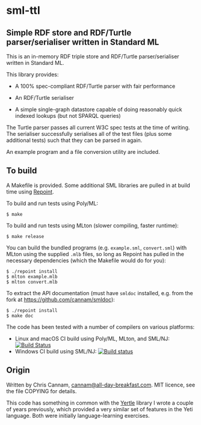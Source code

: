 
sml-ttl
=======

Simple RDF store and RDF/Turtle parser/serialiser written in Standard ML
------------------------------------------------------------------------

This is an in-memory RDF triple store and RDF/Turtle parser/serialiser
written in Standard ML.

This library provides:

 * A 100% spec-compliant RDF/Turtle parser with fair performance

 * An RDF/Turtle serialiser

 * A simple single-graph datastore capable of doing reasonably quick
   indexed lookups (but not SPARQL queries)

The Turtle parser passes all current W3C spec tests at the time of
writing. The serialiser successfully serialises all of the test files
(plus some additional tests) such that they can be parsed in again.

An example program and a file conversion utility are included.


To build
--------

A Makefile is provided. Some additional SML libraries are pulled in at
build time using [Repoint](https://github.com/cannam/repoint).

To build and run tests using Poly/ML:

    $ make

To build and run tests using MLton (slower compiling, faster runtime):

    $ make release

You can build the bundled programs (e.g. `example.sml`, `convert.sml`)
with MLton using the supplied `.mlb` files, so long as Repoint has
pulled in the necessary dependencies (which the Makefile would do for
you):

    $ ./repoint install
    $ mlton example.mlb
    $ mlton convert.mlb

To extract the API documentation (must have `smldoc` installed,
e.g. from the fork at https://github.com/cannam/smldoc):

    $ ./repoint install
    $ make doc

The code has been tested with a number of compilers on various
platforms:

* Linux and macOS CI build using Poly/ML, MLton, and SML/NJ: [![Build Status](https://travis-ci.org/cannam/sml-ttl.svg?branch=master)](https://travis-ci.org/cannam/sml-ttl)
* Windows CI build using SML/NJ: [![Build status](https://ci.appveyor.com/api/projects/status/bgelsc41d3k7i9ks?svg=true)](https://ci.appveyor.com/project/cannam/sml-ttl)


Origin
------

Written by Chris Cannam, cannam@all-day-breakfast.com. MIT licence,
see the file COPYING for details.

This code has something in common with the
[Yertle](https://bitbucket.org/cannam/yertle) library I wrote a couple
of years previously, which provided a very similar set of features in
the Yeti language. Both were initially language-learning exercises.

